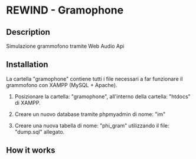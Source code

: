 # REWIND - Gramophone

## Description

Simulazione grammofono tramite Web Audio Api 

## Installation

La cartella "gramophone" contiene tutti i file necessari a far funzionare il 
grammofono con XAMPP (MySQL + Apache).


1. Posizionare la cartella: "gramophone", all'interno della cartella: "htdocs"
  di XAMPP.
  
2. Creare un nuovo database tramite phpmyadmin di nome: "im"

3. Creare una nuova tabella di nome: "phi_gram" utilizzando il file: "dump.sql"
  allegato.
  

## How it works